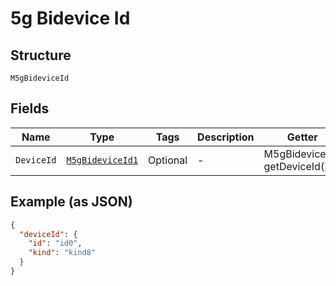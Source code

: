 
# 5g Bidevice Id

## Structure

`M5gBideviceId`

## Fields

| Name | Type | Tags | Description | Getter | Setter |
|  --- | --- | --- | --- | --- | --- |
| `DeviceId` | [`M5gBideviceId1`](../../doc/models/5g-bidevice-id-1.md) | Optional | - | M5gBideviceId1 getDeviceId() | setDeviceId(M5gBideviceId1 deviceId) |

## Example (as JSON)

```json
{
  "deviceId": {
    "id": "id0",
    "kind": "kind8"
  }
}
```

